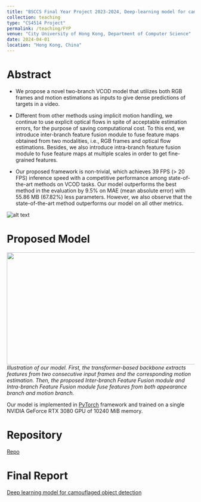 ```yaml
---
title: "BSCCS Final Year Project 2023-2024, Deep-learning model for camouflaged object detection"
collection: teaching
type: "CS4514 Project"
permalink: /teaching/FYP
venue: "City University of Hong Kong, Department of Computer Science"
date: 2024-04-01
location: "Hong Kong, China"
---
```


Abstract
======
* We propose a novel two-branch VCOD model that utilizes both RGB frames and motion estimations as inputs to give dense predictions of targets in a video.

* Different from other methods using implicit motion handling, we continue to use explicit optical flows in spite of acceptable estimation errors, for the purpose of saving computational cost. 
To this end, we introduce inter-branch feature fusion module to fuse feature maps obtained from two modalities, i.e., RGB frames and optical flow estimations. Besides, we also introduce intra-branch feature fusion module to fuse feature maps at multiple scales in order to get fine-grained features.

* Our proposed framework is non-trivial, which achieves 39 FPS (> 20 FPS) inference speed with a competitive performance among state-of-the-art methods on VCOD tasks. 
Our model outperforms the best method in the evaluation by 9.5% on MAE (mean absolute error) with 55.86 MB (67.82%) less parameters. However, we also observe that the state-of-the-art method outperforms our model on all other metrics.

![alt text](http://AharenDaisuki.github.io/images/qualitative_results.png)

Proposed Model
======
<p align="left">
    <img src="http://AharenDaisuki.github.io/images/proposed_framework.png" width='1400' height='300' /> <br />
    <em>
    Illustration of our model. First, the transformer-based backbone extracts
    features from two consecutive input frames and the corresponding motion estimation.
    Then, the proposed Inter-branch Feature Fusion module and Intra-branch Feature Fusion
    module fuse features from both appearance branch and motion branch.
    </em>
</p>

Our model is implemented in [PyTorch](https://github.com/pytorch/pytorch) framework and trained on a single NVIDIA GeForce RTX 3080 GPU of 10240 MiB memory.

Repository
======
[Repo](https://github.com/AharenDaisuki/Deep-learning-model-for-camouflaged-object-detection)

Final Report
=====
[Deep learning model for camouflaged object detection](https://drive.google.com/file/d/1hTAkfLB3w7eAXHaP47lbP5EZrpRNHKWT/view?usp=sharing)